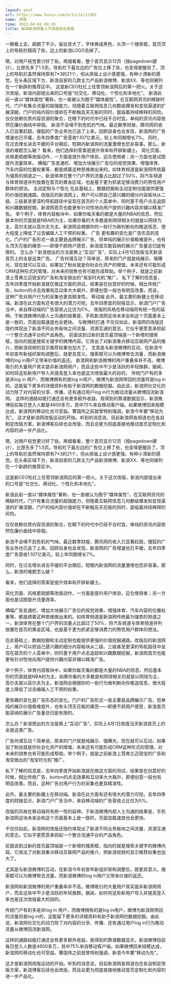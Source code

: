 ```yaml
---
layout: post
url: https://www.huxiu.com/article/12303
name: 虎嗅
time: 2013-04-01 09:29
title: 解读新浪网愚人节改版背后用意
---
```

一眼看上去，疏朗了不少。留白变大了，字体换成黑色，头顶一个搜索框，首页顶上的导航栏精简了些，边上的新浪LOGO去掉了。

嗯，对用户视觉更讨好了些。再细看看，整个首页显示12页（按pagedown键计），比原先多了1.5页。导航栏下最左边的广告位上移了些，也变得更醒目了。顶上的导航栏虽然保持原有7*3的21个，但从排版上设计感更强，有种小清新的感觉。在头条区域下方，新浪自家的几款主力产品新浪微博、新浪XX、等也则被列在一个新辟的推荐区中。 这是新CEO杜红上任管领新浪网后的第一把火。关于这次改版，新浪内部提出来的口号是“社交化、移动化、个性化和本地化”。 新浪此前一直以“媒体属性”著称，也一直被认为囿于“媒体属性”。在互联网资讯的稀缺时代，门户有集合流量的超强能力，但随着互联网信息几何数级爆发和变现渠道的扩展深掘，门户的纯内容价值却在不断触及天花板的同时，面临着持续稀释的风险。 仅仅依赖优质内容资源的聚合，在眼下的时代中已经不合时宜。单纯的资讯内容依然在廉价曲线中徘徊。 新浪不会嗅不到危机的气味。最近数季财报，腾讯网的收入已显著赶超，搜狐的广告业务也已追了上来。回顾自身也会发现，新浪网的广告增速也已平缓，去年四季度广告营收1.107亿美元，较上年同期增长7%。 同时，在过去增长进去平缓的平台期后，短期内新浪网的流量激增也恐非易事。那么，新浪的难题怎么破？ 看来，他们选择的答案是提升效率和开辟新疆土。 简化页面、风格更疏朗等改版动作，一方面是提升用户体验，迎合使用者；另一方面也是试图提升流量效率。 横幅广告变通栏、增加大块展示广告位的视觉效果、增强体育、汽车内容的位置权重等，都是顺着这种思维做出来的。如体育频道是新浪网传统最为强势的频道之一，新浪体育在整个门户界的流量占比超过了50%，将汽车频道与体育频道并列放置在首页的黄金区域，也是基于更为抓紧足够消费力的男性用户群体的想法。 主动定制与个性化 在此基础上，数据挖掘和主动定制也能提供更强的价值挖掘通路。改版后的新浪网上，用户可以把自己感兴趣的细分内容板块从二级、三级甚至更深的导航路径中呈现在首页的个人菜单中，同时基于用户点击追踪和兴趣数据挖掘，新浪网首页也能更有针对性地向用户提供兴趣内容并辅以精准广告。 举个例子，体育内容板块中，如果你每天看的都是大量的NBA的信息，然后基本你的页面就是NBA的为主，如果你看的大多数是和网球相关的就是以网球为主，高尔夫就以高尔夫为主，新浪网会根据你的一些行为做判断向你推送信息，很大程度上降低了过去编辑人工干预的权重。 广告 更有趣的变化是广告形态的变化。门户的广告形式一直主要是品牌展示广告，但单纯的展示价值极难提升，也有头顶天花板的痛苦——即便不顾用户感受，新浪首页能容纳的展示广告量总归是有限的。 怎么办？新浪想出的方法是换上“互动广告”，实际上4月1日改版当天新浪首页上的全是这类广告。 广告何谓互动？简单说，原来的门户就是纯展示、强曝光，现在就可以互动，如果加了粉丝就是你社会化资产的增值，未来还有可能形成CRM这种形式的管理，对未来的销售也有可能形成帮助。举个例子，就是之前新浪上雪弗兰迈锐宝的广告和淘宝做出的“淘宝时光机”推广。 私下了解的信息是，去年四季度开始新浪就在做这方面的测试，结果是在创意好的时候，相比传统广告，button的点击效果和互动率大大飙升，即便创意一般也有明显改善。而且，这种广告对用户行为的采集也更具精准性。 移动端 此外，最主要的新疆土在移动端。新浪在此方面有还有很大的潜力可挖。去年四季度的财报显示，新浪门户广告当中，来自移动端的广告营收占比仅为5%。 改版的风格在移动端将有统一性的延伸。于新浪微博内部人士沟通的结果是，手机新浪网这块未来会和这个页面基本上是一致的，页面加载速度也会更快。 与微博的打通 不仅仅如此，新浪网的改版还隐约体现出了新浪不同业务板块之间流量、资源互通的意志。它似乎更愿意承担起一个整合流通平台的产品角色。 前面说到过新的首页最顶端是一个新增的搜索框，指向的就是搜索关键字的微博内容。它突出了对新浪重点移动互联网产品的推介，把新浪视频的显示推荐权重也加大了。 尤其是与新浪微博的互动，在新浪今年初宣布新组织架构调整后，就更具意义。搜索框可以为微博带去流量，而新浪微博的log in用户又带来价值的返还。 新浪网和新浪微博的用户重叠率并不高，微博吸引的大量用户其实是非新浪网用户，而且这些中不少是活跃的年轻族群。据闻，如何将这些新用户导入并提高登入率也是这次改版最大的目的。 传统门户有的多是非log in 用户，而微博拥有的是log in用户，微博为新浪网带回的流量将是log in的，这能留下更多的详细资料有助于新浪网的数据挖掘。由此说，新浪网社交化的动力除了对内容的分享、传播、还有通过用户log in行为推动流量从微博回流新浪网。 这样的通路如能打通还会有更多额外收益。我得到的靠谱数据显示，新浪微博目前每日登入人数是4600多万，其中75%来自移动客户端，如果微博回来规模达成，新浪网的移动化也可受益。曹国伟之前就曾特别强调，新浪今年要“移动为先”。 这才是新浪网改版运动的开始。听到的消息说，目前新浪网各频道也在各自制定改版方案，新浪博客后续也会改版，而且会更为彻底直接地推动首页定制化和内容的进一步产品化。

嗯，对用户视觉更讨好了些。再细看看，整个首页显示12页（按pagedown键计），比原先多了1.5页。导航栏下最左边的广告位上移了些，也变得更醒目了。顶上的导航栏虽然保持原有7*3的21个，但从排版上设计感更强，有种小清新的感觉。在头条区域下方，新浪自家的几款主力产品新浪微博、新浪XX、等也则被列在一个新辟的推荐区中。

这是新CEO杜红上任管领新浪网后的第一把火。关于这次改版，新浪内部提出来的口号是“社交化、移动化、个性化和本地化”。

新浪此前一直以“媒体属性”著称，也一直被认为囿于“媒体属性”。在互联网资讯的稀缺时代，门户有集合流量的超强能力，但随着互联网信息几何数级爆发和变现渠道的扩展深掘，门户的纯内容价值却在不断触及天花板的同时，面临着持续稀释的风险。

仅仅依赖优质内容资源的聚合，在眼下的时代中已经不合时宜。单纯的资讯内容依然在廉价曲线中徘徊。

新浪不会嗅不到危机的气味。最近数季财报，腾讯网的收入已显著赶超，搜狐的广告业务也已追了上来。回顾自身也会发现，新浪网的广告增速也已平缓，去年四季度广告营收1.107亿美元，较上年同期增长7%。

同时，在过去增长进去平缓的平台期后，短期内新浪网的流量激增也恐非易事。那么，新浪的难题怎么破？

看来，他们选择的答案是提升效率和开辟新疆土。

简化页面、风格更疏朗等改版动作，一方面是提升用户体验，迎合使用者；另一方面也是试图提升流量效率。

横幅广告变通栏、增加大块展示广告位的视觉效果、增强体育、汽车内容的位置权重等，都是顺着这种思维做出来的。如体育频道是新浪网传统最为强势的频道之一，新浪体育在整个门户界的流量占比超过了50%，将汽车频道与体育频道并列放置在首页的黄金区域，也是基于更为抓紧足够消费力的男性用户群体的想法。

在此基础上，数据挖掘和主动定制也能提供更强的价值挖掘通路。改版后的新浪网上，用户可以把自己感兴趣的细分内容板块从二级、三级甚至更深的导航路径中呈现在首页的个人菜单中，同时基于用户点击追踪和兴趣数据挖掘，新浪网首页也能更有针对性地向用户提供兴趣内容并辅以精准广告。

举个例子，体育内容板块中，如果你每天看的都是大量的NBA的信息，然后基本你的页面就是NBA的为主，如果你看的大多数是和网球相关的就是以网球为主，高尔夫就以高尔夫为主，新浪网会根据你的一些行为做判断向你推送信息，很大程度上降低了过去编辑人工干预的权重。

更有趣的变化是广告形态的变化。门户的广告形式一直主要是品牌展示广告，但单纯的展示价值极难提升，也有头顶天花板的痛苦——即便不顾用户感受，新浪首页能容纳的展示广告量总归是有限的。

怎么办？新浪想出的方法是换上“互动广告”，实际上4月1日改版当天新浪首页上的全是这类广告。

广告何谓互动？简单说，原来的门户就是纯展示、强曝光，现在就可以互动，如果加了粉丝就是你社会化资产的增值，未来还有可能形成CRM这种形式的管理，对未来的销售也有可能形成帮助。举个例子，就是之前新浪上雪弗兰迈锐宝的广告和淘宝做出的“淘宝时光机”推广。

私下了解的信息是，去年四季度开始新浪就在做这方面的测试，结果是在创意好的时候，相比传统广告，button的点击效果和互动率大大飙升，即便创意一般也有明显改善。而且，这种广告对用户行为的采集也更具精准性。

此外，最主要的新疆土在移动端。新浪在此方面有还有很大的潜力可挖。去年四季度的财报显示，新浪门户广告当中，来自移动端的广告营收占比仅为5%。

改版的风格在移动端将有统一性的延伸。于新浪微博内部人士沟通的结果是，手机新浪网这块未来会和这个页面基本上是一致的，页面加载速度也会更快。

不仅仅如此，新浪网的改版还隐约体现出了新浪不同业务板块之间流量、资源互通的意志。它似乎更愿意承担起一个整合流通平台的产品角色。

前面说到过新的首页最顶端是一个新增的搜索框，指向的就是搜索关键字的微博内容。它突出了对新浪重点移动互联网产品的推介，把新浪视频的显示推荐权重也加大了。

尤其是与新浪微博的互动，在新浪今年初宣布新组织架构调整后，就更具意义。搜索框可以为微博带去流量，而新浪微博的log in用户又带来价值的返还。

新浪网和新浪微博的用户重叠率并不高，微博吸引的大量用户其实是非新浪网用户，而且这些中不少是活跃的年轻族群。据闻，如何将这些新用户导入并提高登入率也是这次改版最大的目的。

传统门户有的多是非log in 用户，而微博拥有的是log in用户，微博为新浪网带回的流量将是log in的，这能留下更多的详细资料有助于新浪网的数据挖掘。由此说，新浪网社交化的动力除了对内容的分享、传播、还有通过用户log in行为推动流量从微博回流新浪网。

这样的通路如能打通还会有更多额外收益。我得到的靠谱数据显示，新浪微博目前每日登入人数是4600多万，其中75%来自移动客户端，如果微博回来规模达成，新浪网的移动化也可受益。曹国伟之前就曾特别强调，新浪今年要“移动为先”。

这才是新浪网改版运动的开始。听到的消息说，目前新浪网各频道也在各自制定改版方案，新浪博客后续也会改版，而且会更为彻底直接地推动首页定制化和内容的进一步产品化。

